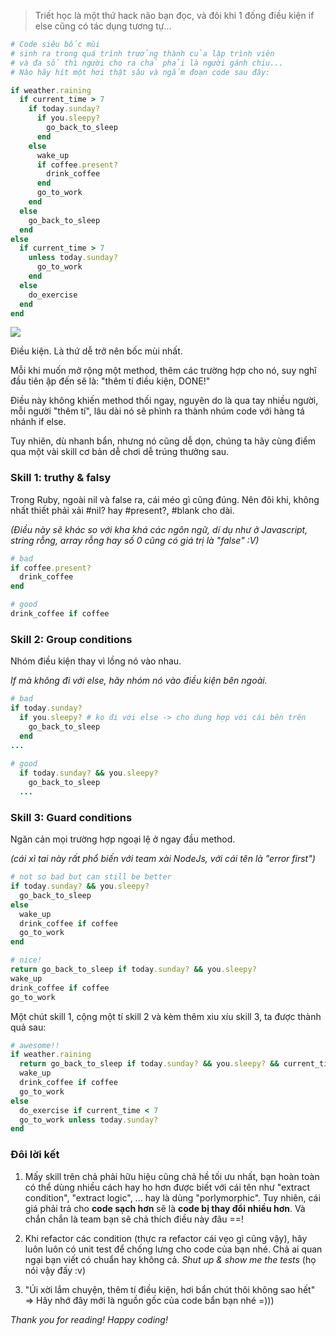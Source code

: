 > Triết học là một thứ hack não bạn đọc, và đôi khi 1 đống điều kiện if else cũng có tác dụng tương tự...

```ruby
# Code siêu bốc mùi
# sinh ra trong quá trình trưởng thành của lập trình viên
# và đa số thì người cho ra chả phải là người gánh chịu...
# Nào hãy hít một hơi thật sâu và ngắm đoạn code sau đây:

if weather.raining
  if current_time > 7
    if today.sunday?
      if you.sleepy?
        go_back_to_sleep
      end
    else
      wake_up
      if coffee.present?
      	drink_coffee
      end
      go_to_work
    end
  else
    go_back_to_sleep
  end
else
  if current_time > 7
    unless today.sunday?
      go_to_work
    end
  else
    do_exercise
  end
end
```

![](https://images.viblo.asia/10741c3a-f56d-429d-8286-d58bc12ecd8f.jpg)

Điều kiện. Là thứ dễ trở nên bốc mùi nhất.

Mỗi khi muốn mở rộng một method, thêm các trường hợp cho nó, suy nghĩ đầu tiên ập đến sẽ là: "thêm tí điều kiện, DONE!"

Điều này không khiến method thối ngay, nguyên do là qua tay nhiều người, mỗi người "thêm tí", lâu dài nó sẽ phình ra thành nhúm code với hàng tá nhánh if else.

Tuy nhiên, dù nhanh bẩn, nhưng nó cũng dễ dọn, chúng ta hãy cùng điểm qua một vài skill cơ bản dễ chơi dễ trúng thưởng sau.

### Skill 1: truthy & falsy

Trong Ruby, ngoài nil và false ra, cái méo gì cũng đúng. Nên đôi khi, không nhất thiết phải xải #nil? hay #present?, #blank cho dài.

_(Điều này sẽ khác so với kha khá các ngôn ngữ, dí dụ như ở Javascript, string rỗng, array rỗng hay số 0 cũng có giá trị là "false" :V)_

```ruby
# bad
if coffee.present?
  drink_coffee
end

# good
drink_coffee if coffee
```

### Skill 2: Group conditions

Nhóm điều kiện thay vì lồng nó vào nhau.

_If mà không đi với else, hãy nhóm nó vào điều kiện bên ngoài._

```ruby
# bad
if today.sunday?
  if you.sleepy? # ko đi với else -> cho dung hợp với cái bên trên
    go_back_to_sleep
  end
...
    
# good
  if today.sunday? && you.sleepy?
    go_back_to_sleep
  ...
```

### Skill 3: Guard conditions

Ngăn cản mọi trường hợp ngoại lệ ở ngay đầu method.

_(cái xì tai này rất phổ biến với team xài NodeJs, với cái tên là "error first")_

```ruby
# not so bad but can still be better
if today.sunday? && you.sleepy?
  go_back_to_sleep
else
  wake_up
  drink_coffee if coffee
  go_to_work
end

# nice!
return go_back_to_sleep if today.sunday? && you.sleepy?
wake_up
drink_coffee if coffee
go_to_work
```

Một chút skill 1, cộng một tí skill 2 và kèm thêm xiu xíu skill 3, ta được thành quả sau:

```ruby
# awesome!!
if weather.raining
  return go_back_to_sleep if today.sunday? && you.sleepy? && current_time > 7
  wake_up
  drink_coffee if coffee
  go_to_work
else
  do_exercise if current_time < 7
  go_to_work unless today.sunday?
end
```

### Đôi lời kết

1. Mấy skill trên chả phải hữu hiệu cũng chả hề tối ưu nhất, bạn hoàn toàn có thể dùng nhiều cách hay ho hơn được biết với cái tên như "extract condition", "extract logic", ... hay là dùng "porlymorphic". Tuy nhiên, cái giá phải trả cho __code sạch hơn__ sẽ là __code bị thay đổi nhiều hơn__. Và chắn chắn là team bạn sẽ chả thích điều này đâu ==!

2. Khi refactor các condition (thực ra refactor cái vẹo gì cũng vậy), hãy luôn luôn có unit test để chống lưng cho code của bạn nhé. Chả ai quan ngại bạn viết có chuẩn hay không cả. _Shut up & show me the tests_ (họ nói vậy đấy :v)

3. "Úi xời lắm chuyện, thêm tí điều kiện, hơi bẩn chút thôi không sao hết" => Hãy nhớ đây mới là nguồn gốc của code bẩn bạn nhé =)))

_Thank you for reading!
Happy coding!_